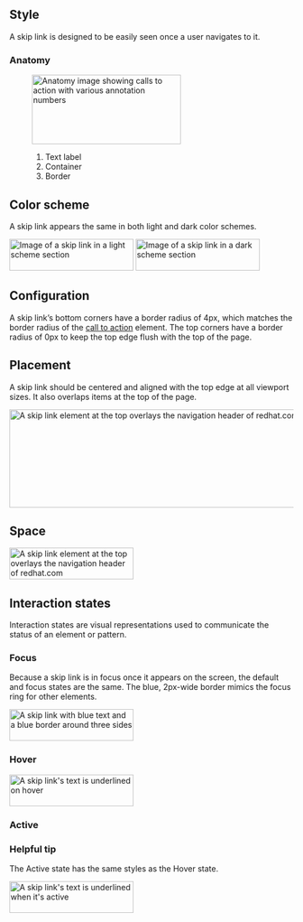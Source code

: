 ## Style

A skip link is designed to be easily seen once a user navigates to it.


###  Anatomy

<figure>
  <uxdot-example width-adjustment="264px">
    <img src="../skip-link-anatomy.svg"
        alt="Anatomy image showing calls to action with various annotation numbers"
        width="264"
        height="123">
  </uxdot-example>
  <figcaption>
    <ol>
      <li>Text label</li>
      <li>Container</li>
      <li>Border</li>
    </ol>
  </figcaption>
</figure>


## Color scheme
<a id="theme"></a>

A skip link appears the same in both light and dark color schemes.

<div class="grid sm-two-columns">
  <uxdot-example width-adjustment="220px" color-palette="lightest">
    <img alt="Image of a skip link in a light scheme section"
         src="../overview.svg"
         width="220"
         height="56">
  </uxdot-example>

  <uxdot-example width-adjustment="220px" color-palette="darkest">
    <img alt="Image of a skip link in a dark scheme section"
         src="../overview.svg"
         width="220"
         height="56">
  </uxdot-example>
</div>


## Configuration

A skip link’s bottom corners have a border radius of 4px, which matches the border radius of the <a href="/elements/call-to-action/">call to action</a> element. The top corners have a border radius of 0px to keep the top edge flush with the top of the page.


## Placement

A skip link should be centered and aligned with the top edge at all viewport sizes. It also overlaps items at the top of the page.

<uxdot-example width-adjustment="1000px" variant="full" no-border alignment="left">
  <img alt="A skip link element at the top overlays the navigation header of redhat.com"
       src="../skip-link-placement.png"
       width="1000"
       height="174">
</uxdot-example>


## Space

<uxdot-example width-adjustment="220px">
  <img alt="A skip link element at the top overlays the navigation header of redhat.com"
       src="../skip-link-spacing.svg"
       width="220"
       height="56">
</uxdot-example>

<uxdot-spacer-tokens-table tokens="lg, 2xl"></uxdot-spacer-tokens-table>

## Interaction states

Interaction states are visual representations used to communicate the status of an element or pattern.

### Focus

Because a skip link is in focus once it appears on the screen, the default and focus states are the same. The blue, 2px-wide border mimics the focus ring for other elements.

<uxdot-example width-adjustment="220px">
  <img alt="A skip link with blue text and a blue border around three sides"
       src="../skip-link-focus.svg"
       width="220"
       height="56">
</uxdot-example>


### Hover

<uxdot-example width-adjustment="220px">
  <img alt="A skip link's text is underlined on hover"
       src="../skip-link-hover-and-active.svg"
       width="220"
       height="56">
</uxdot-example>


### Active

<rh-alert state="info">
  <h3 slot="header">Helpful tip</h3>
  <p>The Active state has the same styles as the Hover state.</p>
</rh-alert>

<uxdot-example width-adjustment="220px">
  <img alt="A skip link's text is underlined when it's active"
       src="../skip-link-hover-and-active.svg"
       width="220"
       height="56">
</uxdot-example>
